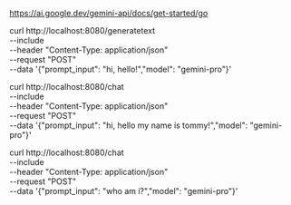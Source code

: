 https://ai.google.dev/gemini-api/docs/get-started/go

curl http://localhost:8080/generatetext \
    --include \
    --header "Content-Type: application/json" \
    --request "POST" \
    --data '{"prompt_input": "hi, hello!","model": "gemini-pro"}'

curl http://localhost:8080/chat \
    --include \
    --header "Content-Type: application/json" \
    --request "POST" \
    --data '{"prompt_input": "hi, hello my name is tommy!","model": "gemini-pro"}'

curl http://localhost:8080/chat \
    --include \
    --header "Content-Type: application/json" \
    --request "POST" \
    --data '{"prompt_input": "who am i?","model": "gemini-pro"}'
